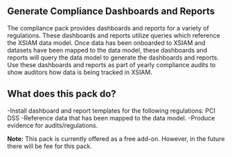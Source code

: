 ## **Generate Compliance Dashboards and Reports**
The compliance pack provides dashboards and reports for a variety of regulations. These dashboards and reports utilize queries which reference the XSIAM data model. Once data has been onboarded to XSIAM and datasets have been mapped to the data model, these dashboards and reports will query the data model to generate the dashboards and reports. Use these dashboards and reports as part of yearly compliance audits to show auditors how data is being tracked in XSIAM.


## **What does this pack do?**
-Install dashboard and report templates for the following regulations: PCI DSS
-Reference data that has been mapped to the data model.
-Produce evidence for audits/regulations.

**Note:** This pack is currently offered as a free add-on. However, in the future there will be fee for this pack.
